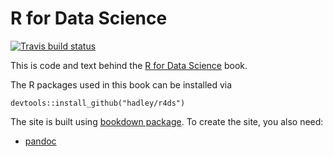 # R for Data Science

[![Travis build status](https://travis-ci.org/cienciadedatos/r4ds.svg?branch=master)](https://travis-ci.org/cienciadedatos/r4ds)


This is code and text behind the [R for Data Science](http://r4ds.had.co.nz)
book. 

The R packages used in this book can be installed via

```{r}
devtools::install_github("hadley/r4ds")
```
The site is built using [bookdown package](https://github.com/rstudio/bookdown).
To create the site, you also need:

* [pandoc](http://johnmacfarlane.net/pandoc/)
